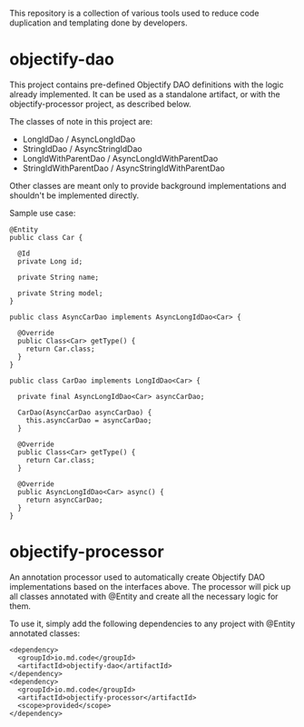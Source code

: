 This repository is a collection of various tools used to reduce code duplication and templating done by developers.

# objectify-dao

This project contains pre-defined Objectify DAO definitions with the logic already implemented.
It can be used as a standalone artifact, or with the objectify-processor project, as described below.

The classes of note in this project are:

* LongIdDao / AsyncLongIdDao
* StringIdDao / AsyncStringIdDao
* LongIdWithParentDao / AsyncLongIdWithParentDao
* StringIdWithParentDao / AsyncStringIdWithParentDao

Other classes are meant only to provide background implementations and shouldn't be implemented directly.

Sample use case:

```
@Entity
public class Car {

  @Id
  private Long id;

  private String name;

  private String model;
}

public class AsyncCarDao implements AsyncLongIdDao<Car> {

  @Override
  public Class<Car> getType() {
    return Car.class;
  }
}

public class CarDao implements LongIdDao<Car> {

  private final AsyncLongIdDao<Car> asyncCarDao;

  CarDao(AsyncCarDao asyncCarDao) {
    this.asyncCarDao = asyncCarDao;
  }

  @Override
  public Class<Car> getType() {
    return Car.class;
  }

  @Override
  public AsyncLongIdDao<Car> async() {
    return asyncCarDao;
  }
}

```

# objectify-processor

An annotation processor used to automatically create Objectify DAO implementations based on the interfaces above.
The processor will pick up all classes annotated with @Entity and create all the necessary logic for them.

To use it, simply add the following dependencies to any project with @Entity annotated classes:

```
<dependency>
  <groupId>io.md.code</groupId>
  <artifactId>objectify-dao</artifactId>
</dependency>
<dependency>
  <groupId>io.md.code</groupId>
  <artifactId>objectify-processor</artifactId>
  <scope>provided</scope>
</dependency>
```
